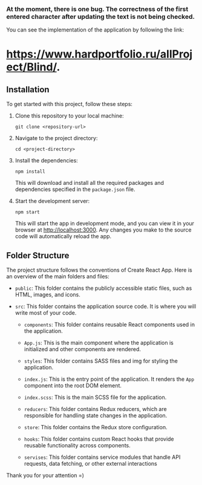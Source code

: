 ### At the moment, there is one bug. The correctness of the first entered character after updating the text is not being checked.

You can see the implementation of the application by following the link: 
# https://www.hardportfolio.ru/allProject/Blind/.

## Installation

To get started with this project, follow these steps:

1. Clone this repository to your local machine:

   ```
   git clone <repository-url>
   ```

2. Navigate to the project directory:

   ```
   cd <project-directory>
   ```

3. Install the dependencies:

   ```
   npm install
   ```

   This will download and install all the required packages and dependencies specified in the `package.json` file.

4. Start the development server:

   ```
   npm start
   ```

   This will start the app in development mode, and you can view it in your browser at [http://localhost:3000](http://localhost:3000). Any changes you make to the source code will automatically reload the app.

## Folder Structure

The project structure follows the conventions of Create React App. Here is an overview of the main folders and files:

- `public`: This folder contains the publicly accessible static files, such as HTML, images, and icons.

- `src`: This folder contains the application source code. It is where you will write most of your code.

  - `components`: This folder contains reusable React components used in the application.
   - `App.js`: This is the main component where the application is initialized and other components are rendered.

  - `styles`: This folder contains SASS files and img for styling the application.

  - `index.js`: This is the entry point of the application. It renders the `App` component into the root DOM element.

  - `index.scss`: This is the main SCSS file for the application.

  - `reducers`: This folder contains Redux reducers, which are responsible for handling state changes in the application.
  - `store`: This folder contains the Redux store configuration.
  - `hooks`: This folder contains custom React hooks that provide reusable functionality across components.
  - `servises`: This folder contains service modules that handle API requests, data fetching, or other external interactions



Thank you for your attention =)

